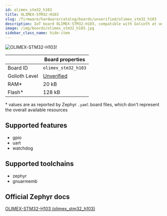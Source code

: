 ```yaml
---
id: olimex_stm32_h103
title: OLIMEX-STM32-H103
slug: /firmware/hardware/catalog/boards/unverified/olimex_stm32_h103
description: IoT board OLIMEX-STM32-H103, compatible with Golioth at unverified level.
image: /img/boards/olimex_stm32_h103.jpg
sidebar_class_name: hide-item
---
```


[//]: # (This is an auto-generated file, do not edit! Changes to it will be lost upon re-generation)

![OLIMEX-STM32-H103!](/img/boards/olimex_stm32_h103.jpg "OLIMEX-STM32-H103")

|                | Board properties     |
| -------------  | -------------------- |
| Board ID       | `olimex_stm32_h103` |
| Golioth Level  | [Unverified](/firmware/hardware#unverified-boards) |
| RAM*           | 20 kB |
| Flash*         | 128 kB |

\* values are as reported by Zephyr `.yaml` board files, which don't represent the overall available resources



## Supported features

* gpio
* uart
* watchdog

## Supported toolchains

* zephyr
* gnuarmemb

## Official Zephyr docs

[OLIMEX-STM32-H103 (olimex_stm32_h103)](https://docs.zephyrproject.org/latest/boards/olimex/stm32_h103/doc/index.html)
